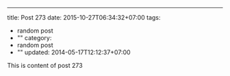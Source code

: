 ---
title: Post 273
date: 2015-10-27T06:34:32+07:00
tags:
  - random post
  - ""
category:
  - random post
  - ""
updated: 2014-05-17T12:12:37+07:00

This is content of post 273